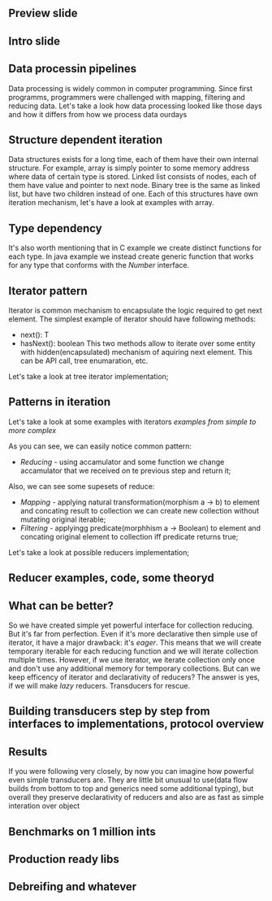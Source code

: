 ## Preview slide
## Intro slide

## Data processin pipelines

Data processing is widely common in computer programming. Since first programms, programmers were challenged with mapping, filtering and reducing data. Let's take a look how data processing looked like those days and how it differs from how we process data ourdays

## Structure dependent iteration

Data structures exists for a long time, each of them have their own internal structure. For example, array is simply pointer to some memory address where data of certain type is stored. Linked list consists of nodes, each of them have value and pointer to next node. Binary tree is the same as linked list, but have two children instead of one. Each of this structures have own iteration mechanism, let's have a look at examples with array.

## Type dependency

It's also worth mentioning that in C example we create distinct functions for each type. In java example we instead create generic function that works for any type that conforms with the *Number* interface.

## Iterator pattern

Iterator is common mechanism to encapsulate the logic required to get next element. The simplest example of iterator should have following methods:
 - next(): T
 - hasNext(): boolean
This two methods allow to iterate over some entity with hidden(encapsulated) mechanism of aquiring next element. This can be API call, tree enumaration, etc.

Let's take a look at tree iterator implementation;

## Patterns in iteration

Let's take a look at some examples with iterators *examples from simple to more complex*

As you can see, we can easily notice common pattern:
- *Reducing* - using accamulator and some function we change accamulator that we received on te previous step and return it;

Also, we can see some supesets of reduce:
- *Mapping* - applying natural transformation(morphism a -> b) to element and concating result to collection we can create new collection without mutating original iterable;
- *Filtering* - applyingg predicate(morphhism a -> Boolean) to element and concating original element to collection iff predicate returns true;

Let's take a look at possible reducers implementation;

## Reducer examples, code, some theoryd

## What can be better?

So we have created simple yet powerful interface for collection reducing. But it's far from perfection. Even if it's more declarative then simple use of iterator, it have a major drawback: it's *eager*. This means that we will create temporary iterable for each reducing function and we will iterate collection multiple times. However, if we use iterator, we iterate collection only once and don't use any additional memory for temporary collections. But can we keep efficency of iterator and declarativity of reducers? The answer is yes, if we will make *lazy* reducers. Transducers for rescue. 

## Building transducers step by step from interfaces to implementations, protocol overview

## Results

If you were following very closely, by now you can imagine how powerful even simple transducers are. They are little bit unusual to use(data flow builds from bottom to top and generics need some additional typing), but overall they preserve declarativity of reducers and also are as fast as simple interation over object

## Benchmarks on 1 million ints

## Production ready libs

## Debreifing and whatever